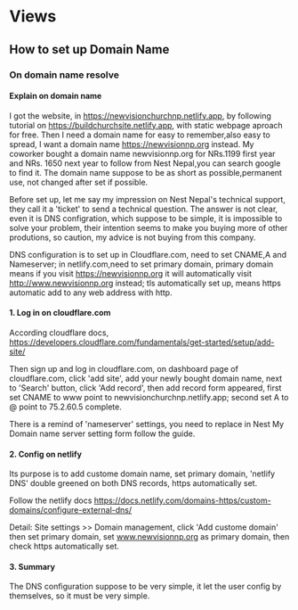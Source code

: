 Views
======

## How to set up Domain Name

### On domain name resolve

#### Explain on domain name

I got the website, in https://newvisionchurchnp.netlify.app, by following tutorial on https://buildchurchsite.netlify.app, with static webpage aproach for free. Then I need a domain name for easy to remember,also easy to spread, I want a domain name https://newvisionnp.org instead. My coworker bought a domain name newvisionnp.org for NRs.1199 first year and NRs. 1650 next year to follow from Nest Nepal,you can search google to find it. The domain name suppose to be as short as possible,permanent use, not changed after set if possible.

Before set up, let me say my impression on Nest Nepal's technical support, they call it a 'ticket' to send a technical question. The answer is not clear, even it is DNS configration, which suppose to be simple, it is impossible to solve your problem, their intention seems to make you buying more of other produtions, so caution, my advice is not buying from this company.

DNS configuration is to set up in Cloudflare.com, need to set CNAME,A and Nameserver; in netlify.com,need to set primary domain, primary domain means if you visit https://newvisionnp.org it will automatically visit http://www.newvisionnp.org instead; tls automatically set up, means https automatic add to any web address with http.

#### 1. Log in on cloudflare.com

According cloudflare docs, https://developers.cloudflare.com/fundamentals/get-started/setup/add-site/

Then sign up and log in cloudflare.com, on dashboard page of cloudflare.com, click 'add site', add your newly bought domain name, next to 'Search' button, click 'Add record', then add record form appeared, first set CNAME to www point to newvisionchurchnp.netlify.app; second set A to @ point to 75.2.60.5 complete.

There is a remind of 'nameserver' settings, you need to replace in Nest My Domain name server setting form follow the guide. 

#### 2. Config on netlify

Its purpose is to add custome domain name, set primary domain, 'netlify DNS' double greened on both DNS records, https automatically set.

Follow the netlify docs https://docs.netlify.com/domains-https/custom-domains/configure-external-dns/

Detail: Site settings >> Domain management, click 'Add custome domain' then set primary domain, set www.newvisionnp.org as primary domain, then check https automatically set. 

#### 3. Summary

The DNS configuration suppose to be very simple, it let the user config by themselves, so it must be very simple.
